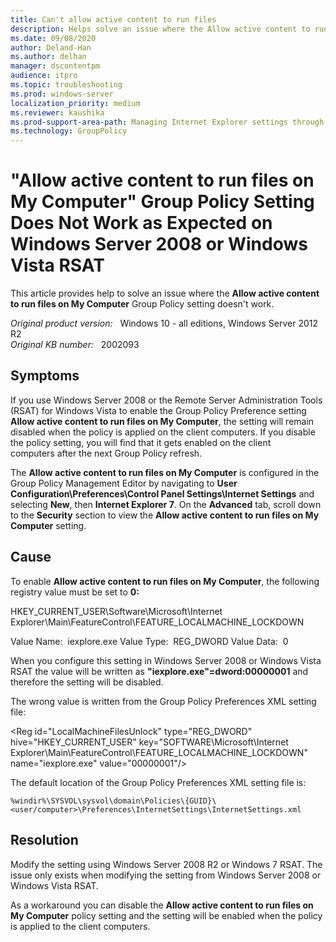 ```yaml
---
title: Can't allow active content to run files
description: Helps solve an issue where the Allow active content to run files on My Computer Group Policy setting doesn't work.
ms.date: 09/08/2020
author: Deland-Han
ms.author: delhan
manager: dscontentpm
audience: itpro
ms.topic: troubleshooting
ms.prod: windows-server
localization_priority: medium
ms.reviewer: kaushika
ms.prod-support-area-path: Managing Internet Explorer settings through Group Policy
ms.technology: GroupPolicy  
---
```

# "Allow active content to run files on My Computer" Group Policy Setting Does Not Work as Expected on Windows Server 2008 or Windows Vista RSAT

This article provides help to solve an issue where the **Allow active content to run files on My Computer** Group Policy setting doesn't work.

_Original product version:_ &nbsp; Windows 10 - all editions, Windows Server 2012 R2  
_Original KB number:_ &nbsp; 2002093

## Symptoms

If you use Windows Server 2008 or the Remote Server Administration Tools (RSAT) for Windows Vista to enable the Group Policy Preference setting **Allow active content to run files on My Computer**, the setting will remain disabled when the policy is applied on the client computers. If you disable the policy setting, you will find that it gets enabled on the client computers after the next Group Policy refresh.

The **Allow active content to run files on My Computer** is configured in the Group Policy Management Editor by navigating to **User Configuration\Preferences\Control Panel Settings\Internet Settings** and selecting **New**, then **Internet Explorer 7**. On the **Advanced** tab, scroll down to the **Security** section to view the **Allow active content to run files on My Computer** setting.

## Cause

To enable **Allow active content to run files on My Computer**, the following registry value must be set to **0:**  

HKEY_CURRENT_USER\Software\Microsoft\Internet Explorer\Main\FeatureControl\FEATURE_LOCALMACHINE_LOCKDOWN

Value Name:  iexplore.exe
Value Type:  REG_DWORD
Value Data:  0
  
When you configure this setting in Windows Server 2008 or Windows Vista RSAT the value will be written as **"iexplore.exe"=dword:00000001** and therefore the setting will be disabled.

The wrong value is written from the Group Policy Preferences XML setting file:

\<Reg id="LocalMachineFilesUnlock" type="REG_DWORD" hive="HKEY_CURRENT_USER" key="SOFTWARE\Microsoft\Internet Explorer\Main\FeatureControl\FEATURE_LOCALMACHINE_LOCKDOWN" name="iexplore.exe" value="00000001"/>
 
The default location of the Group Policy Preferences XML setting file is:

`%windir%\SYSVOL\sysvol\domain\Policies\{GUID}\<user/computer>\Preferences\InternetSettings\InternetSettings.xml`

## Resolution

Modify the setting using Windows Server 2008 R2 or Windows 7 RSAT. The issue only exists when modifying the setting from Windows Server 2008 or Windows Vista RSAT.

As a workaround you can disable the **Allow active content to run files on My Computer** policy setting and the setting will be enabled when the policy is applied to the client computers.
